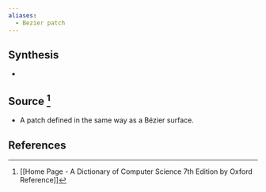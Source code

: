 ```yaml
---
aliases:
  - Bezier patch
---
```

## Synthesis
- 
## Source [^1]
- A patch defined in the same way as a Bézier surface.
## References

[^1]: [[Home Page - A Dictionary of Computer Science 7th Edition by Oxford Reference]]